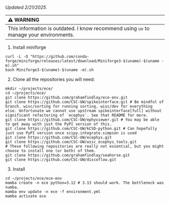 *Updated 2/21/2025.*

| :warning: WARNING           |
|:----------------------------|
| This information is outdated. I know recommend using `uv` to manage your environments.     |

1. Install miniforge
```
curl -L -O "https://github.com/conda-forge/miniforge/releases/latest/download/Miniforge3-$(uname)-$(uname -m).sh"
bash Miniforge3-$(uname)-$(uname -m).sh
```
2. Clone all the repositories you will need:
```
mkdir ~/projects/ece/
cd ~/projects/ece/
git clone https://github.com/grahamfindlay/ece-env.git
git clone https://github.com/CSC-UW/spikeinterface.git # Be mindful of branch. wisc/sorting for running sorting, wisc/dev for everything else. Unfortunate we cannot use upstream spikeinterface[full] without significant refactoring of `ecephys`. See that README for more.
git clone https://github.com/CSC-UW/ephyviewer.git # You may be able to get away with just the PyPI version of this.
git clone https://github.com/CSC-UW/kCSD-python.git # Can hopefully just use PyPI version once scipy.integrate.simpson is used
git clone https://github.com/CSC-UW/ecephys.git
git clone https://github.com/CSC-UW/wisc_ecephys_tools.git
# These following repositories are really not essential, but you might choose to install one (or both) of them.
git clone https://github.com/grahamfindlay/seahorse.git
git clone https://github.com/CSC-UW/discoflow.git
```
3. Install
```
cd ~/projects/ece/ece-env
mamba create -n ece python=3.12 # 3.13 should work. The bottleneck was numba.
mamba env update -n ece -f environment.yml
mamba activate ece
